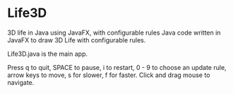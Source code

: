 # Life3D
3D life in Java using JavaFX, with configurable rules
Java code written in JavaFX to draw 3D Life with configurable rules.

Life3D.java is the main app.  

 Press q to quit, SPACE to pause, i to restart, 0 - 9 to choose an update rule, arrow keys to move, s for slower, f for faster.
 Click and drag mouse to navigate.
